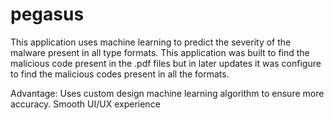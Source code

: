 # pegasus
This application uses machine learning to predict the severity of the malware present in all type formats. 
This application was built to find the malicious code present in the .pdf files 
but in later updates it was configure to find the malicious codes present in all the formats.

Advantage:
Uses custom design machine learning algorithm to ensure more accuracy.
Smooth UI/UX experience

